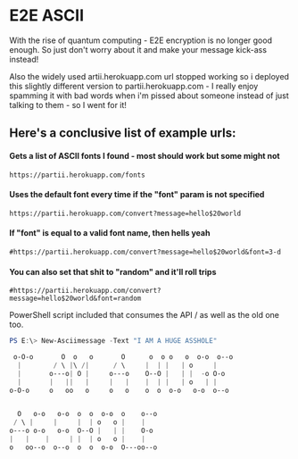 
# E2E ASCII
With the rise of quantum computing - E2E encryption is no longer good enough.  So just don't worry about it and make your message kick-ass instead!

Also the widely used artii.herokuapp.com url stopped working so i deployed this slightly different version to partii.herokuapp.com - I really enjoy spamming it with bad words when i'm pissed about someone instead of just talking to them - so I went for it!

## Here's a conclusive list of example urls:

#### Gets a list of ASCII fonts I found - most should work but some might not
```
https://partii.herokuapp.com/fonts
```

#### Uses the default font every time if the "font" param is not specified
```
https://partii.herokuapp.com/convert?message=hello$20world
```

#### If "font" is equal to a valid font name, then hells yeah
```
#https://partii.herokuapp.com/convert?message=hello$20world&font=3-d
```

#### You can also set that shit to "random" and it'll roll trips
```
#https://partii.herokuapp.com/convert?message=hello$20world&font=random
```

PowerShell script included that consumes the API / as well as the old one too.

```powershell
PS E:\> New-Asciimessage -Text "I AM A HUGE ASSHOLE"

 o-O-o       O  o   o       O      o  o o   o  o-o  o--o 
  |        / \ |\ /|      / \     |  | |   | o     |
  |       o---o| O |     o---o    O--O |   | |  -o O-o
  |       |   ||   |     |   |    |  | |   | o   | |
o-O-o     o   oo   o     o   o    o  o  o-o   o-o  o--o 


  O   o-o   o-o  o  o  o-o  o    o--o
 / \ |     |     |  | o   o |    |
o---o o-o   o-o  O--O |   | |    O-o
|   |    |     | |  | o   o |    |
o   oo--o  o--o  o  o  o-o  O---oo--o

 ```
